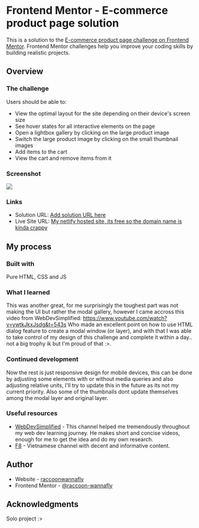 # Frontend Mentor - E-commerce product page solution

This is a solution to the [E-commerce product page challenge on Frontend Mentor](https://www.frontendmentor.io/challenges/ecommerce-product-page-UPsZ9MJp6). Frontend Mentor challenges help you improve your coding skills by building realistic projects.

## Overview

### The challenge

Users should be able to:

- View the optimal layout for the site depending on their device's screen size
- See hover states for all interactive elements on the page
- Open a lightbox gallery by clicking on the large product image
- Switch the large product image by clicking on the small thumbnail images
- Add items to the cart
- View the cart and remove items from it

### Screenshot

![](./screenshot.jpg)


### Links

- Solution URL: [Add solution URL here](https://your-solution-url.com)
- Live Site URL: [My netlify hosted site, its free so the domain name is kinda crappy](https://main--bejewelled-bonbon-7645aa.netlify.app/)

## My process

### Built with
Pure HTML, CSS and JS


### What I learned
This was another great, for me surprisingly the toughest part was not making the UI but rather the modal gallery, however I came accross this video from WebDevSimplified: https://www.youtube.com/watch?v=ywtkJkxJsdg&t=543s Who made an excellent point on how to use HTML dialog feature to create a modal window (or layer), and with that I was able to take control of my design of this challenge and complete it within a day.. not a big trophy ik but I'm proud of that :>.

### Continued development
Now the rest is just responsive design for mobile devices, this can be done by adjusting some elements with or without media queries and also adjusting relative units, I'll try to update this in the future as its not my current priority. Also some of the thumbnails dont update themselves among the modal layer and original layer.


### Useful resources

- [WebDevSimplified](https://www.youtube.com/watch?v=ywtkJkxJsdg&t=543s) - This channel helped me tremendously throughout my web dev learning journey. He makes short and concise videos, enough for me to get the idea and do my own research.
- [F8](https://www.youtube.com/watch?v=nB6cJh_bb1U) - Vietnamese channel with decent and informative content.

## Author

- Website - [raccoonwannafly](https://www.raccoonwannafly.github.io)
- Frontend Mentor - [@raccoon-wannafly](https://www.frontendmentor.io/profile/raccoon-wannafly)


## Acknowledgments
Solo project :>
